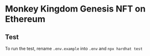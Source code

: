 # Monkey Kingdom Genesis NFT on Ethereum

## Test

To run the test, rename `.env.example` into `.env` and `npx hardhat test`
